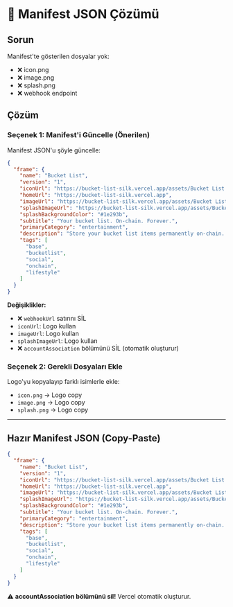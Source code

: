 # 🔧 Manifest JSON Çözümü

## Sorun
Manifest'te gösterilen dosyalar yok:
- ❌ icon.png
- ❌ image.png  
- ❌ splash.png
- ❌ webhook endpoint

## Çözüm

### Seçenek 1: Manifest'i Güncelle (Önerilen)

Manifest JSON'u şöyle güncelle:

```json
{
  "frame": {
    "name": "Bucket List",
    "version": "1",
    "iconUrl": "https://bucket-list-silk.vercel.app/assets/Bucket List Logo.png",
    "homeUrl": "https://bucket-list-silk.vercel.app",
    "imageUrl": "https://bucket-list-silk.vercel.app/assets/Bucket List Logo.png",
    "splashImageUrl": "https://bucket-list-silk.vercel.app/assets/Bucket List Logo.png",
    "splashBackgroundColor": "#1e293b",
    "subtitle": "Your bucket list. On-chain. Forever.",
    "primaryCategory": "entertainment",
    "description": "Store your bucket list items permanently on-chain. Add your dreams to the blockchain, and explore community bucket lists on Base.",
    "tags": [
      "base",
      "bucketlist",
      "social",
      "onchain",
      "lifestyle"
    ]
  }
}
```

**Değişiklikler:**
- ❌ `webhookUrl` satırını SİL
- `iconUrl`: Logo kullan
- `imageUrl`: Logo kullan  
- `splashImageUrl`: Logo kullan
- ❌ `accountAssociation` bölümünü SİL (otomatik oluşturur)

### Seçenek 2: Gerekli Dosyaları Ekle

Logo'yu kopyalayıp farklı isimlerle ekle:
- `icon.png` → Logo copy
- `image.png` → Logo copy
- `splash.png` → Logo copy

---

## Hazır Manifest JSON (Copy-Paste)

```json
{
  "frame": {
    "name": "Bucket List",
    "version": "1",
    "iconUrl": "https://bucket-list-silk.vercel.app/assets/Bucket List Logo.png",
    "homeUrl": "https://bucket-list-silk.vercel.app",
    "imageUrl": "https://bucket-list-silk.vercel.app/assets/Bucket List Logo.png",
    "splashImageUrl": "https://bucket-list-silk.vercel.app/assets/Bucket List Logo.png",
    "splashBackgroundColor": "#1e293b",
    "subtitle": "Your bucket list. On-chain. Forever.",
    "primaryCategory": "entertainment",
    "description": "Store your bucket list items permanently on-chain. Add your dreams to the blockchain, and explore community bucket lists on Base.",
    "tags": [
      "base",
      "bucketlist",
      "social",
      "onchain",
      "lifestyle"
    ]
  }
}
```

⚠️ **accountAssociation bölümünü sil!** Vercel otomatik oluşturur.


